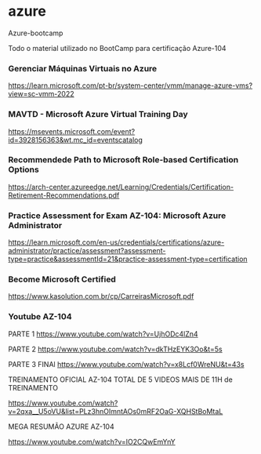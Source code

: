 # azure
Azure-bootcamp

Todo o material utilizado no BootCamp para certificação  Azure-104

### Gerenciar Máquinas Virtuais no Azure

https://learn.microsoft.com/pt-br/system-center/vmm/manage-azure-vms?view=sc-vmm-2022

### MAVTD - Microsoft Azure Virtual Training Day

https://msevents.microsoft.com/event?id=3928156363&wt.mc_id=eventscatalog

### Recommendede Path to Microsoft Role-based Certification Options

https://arch-center.azureedge.net/Learning/Credentials/Certification-Retirement-Recommendations.pdf

### Practice Assessment for Exam AZ-104: Microsoft Azure Administrator

https://learn.microsoft.com/en-us/credentials/certifications/azure-administrator/practice/assessment?assessment-type=practice&assessmentId=21&practice-assessment-type=certification

### Become Microsoft Certified

https://www.kasolution.com.br/cp/CarreirasMicrosoft.pdf

### Youtube AZ-104
PARTE 1
https://www.youtube.com/watch?v=UjhODc4lZn4

PARTE 2
https://www.youtube.com/watch?v=dkTHzEYK3Oo&t=5s

PARTE 3 FINAl
https://www.youtube.com/watch?v=x8Lcf0WreNU&t=43s

TREINAMENTO OFICIAL AZ-104 TOTAL DE 5 VIDEOS MAIS DE 11H de TREINAMENTO

https://www.youtube.com/watch?v=2qxa__U5oVU&list=PLz3hnOImntAOs0mRF2OaG-XQHStBoMtaL

MEGA RESUMÃO AZURE AZ-104

https://www.youtube.com/watch?v=IO2CQwEmYnY
